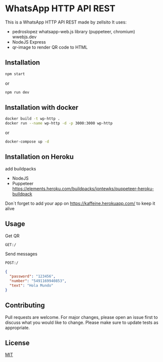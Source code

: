 # WhatsApp HTTP API REST

This is a WhatsApp HTTP API REST made by zellsito
It uses:
- pedroslopez whatsapp-web.js library (puppeteer, chromium) wwebjs.dev
- NodeJS Express
- qr-image to render QR code to HTML


## Installation

```bash
npm start
```

or

```bash
npm run dev
```

## Installation with docker

```bash
docker build -t wp-http .
docker run --name wp-http -d -p 3000:3000 wp-http
```

or

```bash
docker-compose up -d
```

## Installation on Heroku

add buildpacks
- NodeJS
- Puppeteer https://elements.heroku.com/buildpacks/jontewks/puppeteer-heroku-buildpack

Don´t forget to add your app on
https://kaffeine.herokuapp.com/
to keep it alive

## Usage

Get QR
```bash
GET:/ 
```


Send messages
```bash
POST:/
```
```json
{
  "password": "123456",
  "number": "5491169940853",
  "text": "Hola Mundo"
}
```

## Contributing
Pull requests are welcome. For major changes, please open an issue first to discuss what you would like to change.
Please make sure to update tests as appropriate.

## License
[MIT](https://choosealicense.com/licenses/mit/)